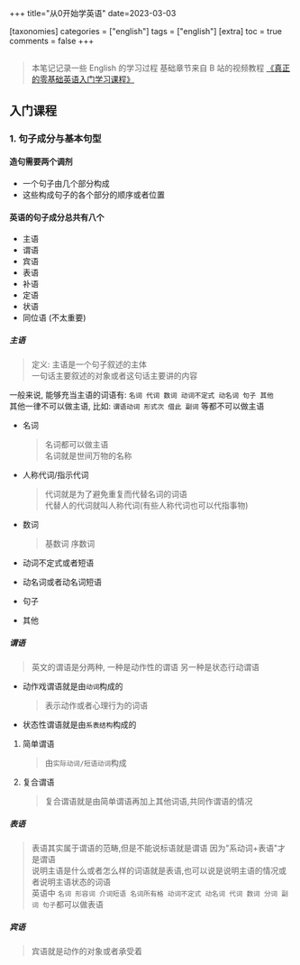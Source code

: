 +++
title="从0开始学英语"
date=2023-03-03

[taxonomies]
categories = ["english"]
tags = ["english"]
[extra]
toc = true
comments = false
+++

##

> 本笔记记录一些 English 的学习过程
> 基础章节来自 B 站的视频教程 [《真正的零基础英语入门学习课程》](https://www.bilibili.com/video/BV1ja4y1e7KV)

## 入门课程

### 1. 句子成分与基本句型

#### 造句需要两个调剂

- 一个句子由几个部分构成
- 这些构成句子的各个部分的顺序或者位置

#### 英语的句子成分总共有八个

- 主语
- 谓语
- 宾语
- 表语
- 补语
- 定语
- 状语
- 同位语 (不太重要)

##### 主语

> 定义: 主语是一个句子叙述的主体  
> 一句话主要叙述的对象或者这句话主要讲的内容

一般来说, 能够充当主语的词语有: `名词 代词 数词 动词不定式 动名词 句子 其他`  
 其他一律不可以做主语, 比如: `谓语动词 形式次 借此 副词` 等都不可以做主语

- 名词

  > 名词都可以做主语  
  > 名词就是世间万物的名称

- 人称代词/指示代词

  > 代词就是为了避免重复而代替名词的词语  
  > 代替人的代词就叫人称代词(有些人称代词也可以代指事物)

- 数词

  > 基数词 序数词

- 动词不定式或者短语

- 动名词或者动名词短语

- 句子

- 其他

##### 谓语

> 英文的谓语是分两种, 一种是动作性的谓语 另一种是状态行动谓语

- 动作戏谓语就是由`动词`构成的
  > 表示动作或者心理行为的词语
- 状态性谓语就是由`系表结构`构成的

1. 简单谓语
   > 由`实际动词/短语动词`构成
2. 复合谓语
   > 复合谓语就是由简单谓语再加上其他词语,共同作谓语的情况

##### 表语

> 表语其实属于谓语的范畴,但是不能说标语就是谓语 因为"系动词+表语"才是谓语  
> 说明主语是什么或者怎么样的词语就是表语,也可以说是说明主语的情况或者说明主语状态的词语  
> 英语中 `名词 形容词 介词短语 名词所有格 动词不定式 动名词 代词 数词 分词 副词 句子`都可以做表语

##### 宾语

> 宾语就是动作的对象或者承受着
